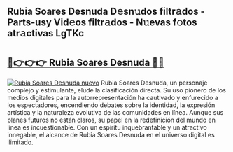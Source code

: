 ## Rubia Soares Desnuda D𝚎sn𝚞dos filtr𝚊dos - Parts-usy Vid𝚎os filtr𝚊dos - N𝚞evas f𝚘tos atr𝚊ctivas LgTKc

# <h2><a href="http://mb47g7b.tromn.icu/?c=Rubia+Soares+Desnuda">🔗👉👉👉 Rubia Soares Desnuda 🔗🔗</a></h2>

[![Rubia Soares Desnuda nuevo](https://i.imgur.com/pEAQMta.gif)](http://mb47g7b.tromn.icu/?c=Rubia+Soares+Desnuda)
Rubia Soares Desnuda, un personaje complejo y estimulante, elude la clasificación directa. Su uso pionero de los medios digitales para la autorrepresentación ha cautivado y enfurecido a los espectadores, encendiendo debates sobre la identidad, la expresión artística y la naturaleza evolutiva de las comunidades en línea. Aunque sus planes futuros no están claros, su papel en la redefinición del mundo en línea es incuestionable. Con un espíritu inquebrantable y un atractivo innegable, el alcance de Rubia Soares Desnuda en el universo digital es ilimitado.
